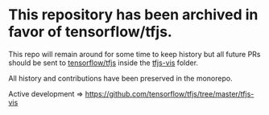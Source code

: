 # This repository has been archived in favor of tensorflow/tfjs.

This repo will remain around for some time to keep history but all future PRs should be sent to [tensorflow/tfjs](https://github.com/tensorflow/tfjs) inside the [tfjs-vis](https://github.com/tensorflow/tfjs/tree/master/tfjs-vis) folder.

All history and contributions have been preserved in the monorepo.

Active development => https://github.com/tensorflow/tfjs/tree/master/tfjs-vis
